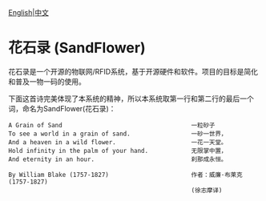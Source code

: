 [English](../README.md)|[中文](README.md)

# 花石录 (SandFlower)

花石录是一个开源的物联网/RFID系统，基于开源硬件和软件。项目的目标是简化和普及一物一码的使用。

下面这首诗完美体现了本系统的精神，所以本系统取第一行和第二行的最后一个词，命名为SandFlower(花石录)：

```
A Grain of Sand                                    一粒砂子
To see a world in a grain of sand.                 一砂一世界，
And a heaven in a wild flower.                     一花一天堂。
Hold infinity in the palm of your hand.            无限掌中置，
And eternity in an hour.                           刹那成永恒。

By William Blake (1757-1827)                       作者：威廉·布莱克(1757-1827)
                                                   (徐志摩译)
```

